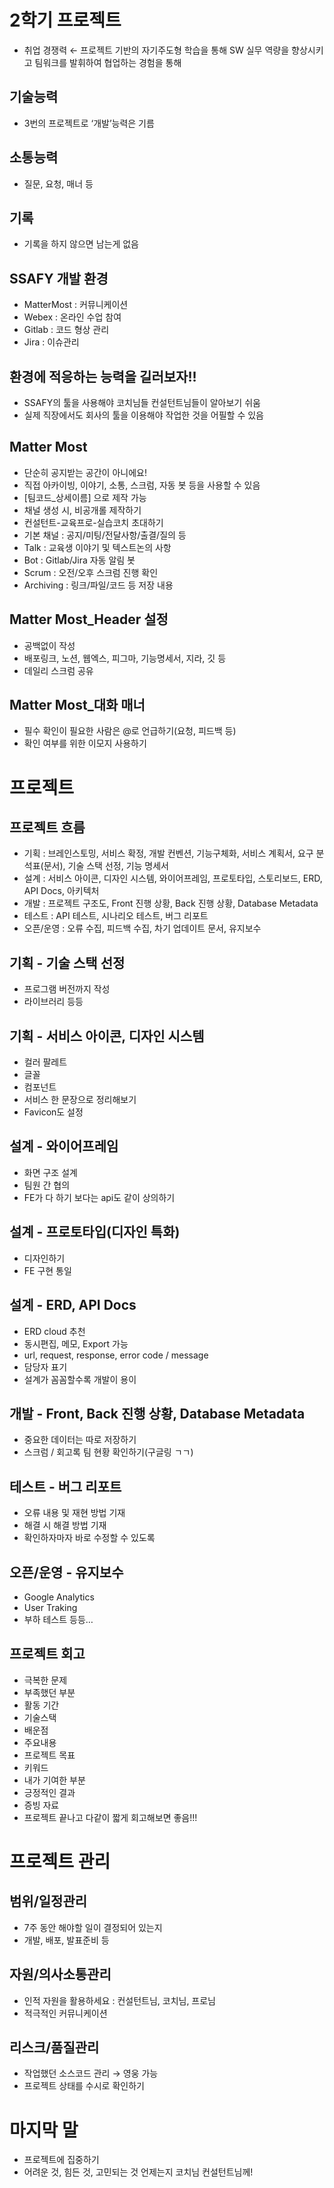 # 2학기 프로젝트

- 취업 경쟁력 ← 프로젝트 기반의 자기주도형 학습을 통해 SW 실무 역량을 향상시키고 팀워크를 발휘하여 협업하는 경험을 통해

## 기술능력

- 3번의 프로젝트로 ‘개발’능력은 기름

## 소통능력

- 질문, 요청, 매너 등

## 기록

- 기록을 하지 않으면 남는게 없음

## SSAFY 개발 환경

- MatterMost : 커뮤니케이션
- Webex : 온라인 수업 참여
- Gitlab : 코드 형상 관리
- Jira : 이슈관리

## 환경에 적응하는 능력을 길러보자!!

- SSAFY의 툴을 사용해야 코치님들 컨설턴트님들이 알아보기 쉬움
- 실제 직장에서도 회사의 툴을 이용해야 작업한 것을 어필할 수 있음

## Matter Most

- 단순히 공지받는 공간이 아니에요!
- 직접 아카이빙, 이야기, 소통, 스크럼, 자동 봇 등을 사용할 수 있음
- [팀코드_상세이름] 으로 제작 가능
- 채널 생성 시, 비공개롤 제작하기
- 컨설턴트-교육프로-실습코치 초대하기
- 기본 채널 : 공지/미팅/전달사항/출결/질의 등
- Talk : 교육생 이야기 및 텍스트논의 사항
- Bot : Gitlab/Jira 자동 알림 봇
- Scrum : 오전/오후 스크럼 진행 확인
- Archiving : 링크/파일/코드 등 저장 내용

## Matter Most_Header 설정

- 공백없이 작성
- 배포링크, 노션, 웹엑스, 피그마, 기능명세서, 지라, 깃 등
- 데일리 스크럼 공유

## Matter Most_대화 매너

- 필수 확인이 필요한 사람은 @로 언급하기(요청, 피드백 등)
- 확인 여부를 위한 이모지 사용하기

# 프로젝트

## 프로젝트 흐름

- 기획 : 브레인스토밍, 서비스 확정, 개발 컨벤션, 기능구체화, 서비스 계획서, 요구 분석표(문서), 기술 스택 선정, 기능 명세서
- 설계 : 서비스 아이콘, 디자인 시스템, 와이어프레임, 프로토타입, 스토리보드, ERD, API Docs, 아키텍처
- 개발 : 프로젝트 구조도, Front 진행 상황, Back 진행 상황, Database Metadata
- 테스트 : API 테스트, 시나리오 테스트, 버그 리포트
- 오픈/운영 : 오류 수집, 피드백 수집, 차기 업데이트 문서, 유지보수

## 기획 - 기술 스택 선정

- 프로그램 버전까지 작성
- 라이브러리 등등

## 기획 - 서비스 아이콘, 디자인 시스템

- 컬러 팔레트
- 글꼴
- 컴포넌트
- 서비스 한 문장으로 정리해보기
- Favicon도 설정

## 설계 - 와이어프레임

- 화면 구조 설계
- 팀원 간 협의
- FE가 다 하기 보다는 api도 같이 상의하기

## 설계 - 프로토타입(디자인 특화)

- 디자인하기
- FE 구현 통일

## 설계 - ERD, API Docs

- ERD cloud 추천
- 동시편집, 메모, Export 가능
- url, request, response, error code / message
- 담당자 표기
- 설계가 꼼꼼할수록 개발이 용이

## 개발 - Front, Back 진행 상황, Database Metadata

- 중요한 데이터는 따로 저장하기
- 스크럼 / 회고록 팀 현황 확인하기(구글링 ㄱㄱ)

## 테스트 - 버그 리포트

- 오류 내용 및 재현 방법 기재
- 해결 시 해결 방법 기재
- 확인하자마자 바로 수정할 수 있도록

## 오픈/운영 - 유지보수

- Google Analytics
- User Traking
- 부하 테스트 등등…

## 프로젝트 회고

- 극복한 문제
- 부족했던 부분
- 활동 기간
- 기술스택
- 배운점
- 주요내용
- 프로젝트 목표
- 키워드
- 내가 기여한 부분
- 긍정적인 결과
- 증빙 자료
- 프로젝트 끝나고 다같이 짧게 회고해보면 좋음!!!

# 프로젝트 관리

## 범위/일정관리

- 7주 동안 해야할 일이 결정되어 있는지
- 개발, 배포, 발표준비 등

## 자원/의사소통관리

- 인적 자원을 활용하세요 : 컨설턴트님, 코치님, 프로님
- 적극적인 커뮤니케이션

## 리스크/품질관리

- 작업했던 소스코드 관리 → 영웅 가능
- 프로젝트 상태를 수시로 확인하기

# 마지막 말

- 프로젝트에 집중하기
- 어려운 것, 힘든 것, 고민되는 것 언제는지 코치님 컨설턴트님께!
